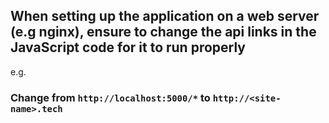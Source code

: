 ## When setting up the application on a web server (e.g nginx), ensure to change the api links in the JavaScript code for it to run properly

e.g. 

### Change from `http://localhost:5000/*` to `http://<site-name>.tech`